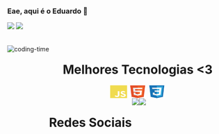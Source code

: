 ### Eae, aqui é o Eduardo 👋

<div>
  <img height="180em" src="https://github-readme-stats.vercel.app/api?username=EduardoAquila&show_icons=true&theme=darcula&include_all_commits=true&count_private=true"/>
  <img height="100em" src="https://github-readme-stats.vercel.app/api/top-langs/?username=EduardoAquila&layout=compact&langs_count=16&theme=darcula"/>
</div>
<br>

<div  align="center"> 
  <div style="display: inline_block"><br>
    <img align="left" height="250" alt="coding-time" src="https://static.vecteezy.com/system/resources/previews/008/505/367/original/work-from-home-desk-setup-3d-illustration-png.png">
    <h1 align="center">Melhores Tecnologias <3</h1>
    <img align="center" height="30" width="40" alt="js-icon"  src="https://raw.githubusercontent.com/devicons/devicon/master/icons/javascript/javascript-plain.svg">
    <img align="center" height="30" width="40" alt="html-icon" src="https://raw.githubusercontent.com/devicons/devicon/master/icons/html5/html5-original.svg">
    <img align="center" height="30" width="40" alt="css-icon" src="https://raw.githubusercontent.com/devicons/devicon/master/icons/css3/css3-original.svg">

<div style="display: flex" align-items= "center" >
    <h1 align="center">Redes Sociais</h1>
    <a href = "mailto: eduardoeduvivo@gmail.com">
      <img width="30" src="https://www.pngall.com/wp-content/uploads/2/Email-PNG-HD-Image.png">
    </a>
    <a href = "https://www.linkedin.com/in/eduardo-áquila-garcia-dos-santos-13b796171/">
      <img width="25" src="https://cdn-icons-png.flaticon.com/512/174/174857.png">
    </a>
</div>
  
